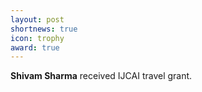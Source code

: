 ```yaml
---
layout: post
shortnews: true
icon: trophy
award: true
---
```


<b>Shivam Sharma</b> received IJCAI travel grant.